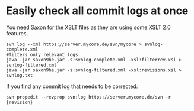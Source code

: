 # Easily check all commit logs at once

You need [Saxon](http://saxon.sourceforge.net/) for the XSLT files as they are using some XSLT 2.0 features.

```
svn log --xml https://server.mycore.de/svn/mycore > svnlog-complete.xml
#filters only relevant logs
java -jar saxon9he.jar -s:svnlog-complete.xml -xsl:filterrev.xsl > svnlog-filtered.xml
java -jar saxon9he.jar -s:svnlog-filtered.xml -xsl:revisions.xsl > svnlog.txt
```

If you find any commit log that needs to be corrected:

```
svn propedit --revprop svn:log https://server.mycore.de/svn -r {revision}
```
